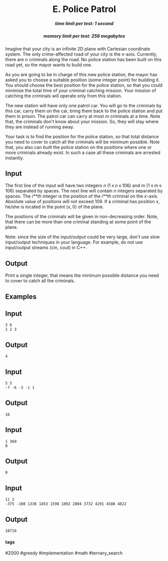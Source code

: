 <h1 style='text-align: center;'> E. Police Patrol</h1>

<h5 style='text-align: center;'>time limit per test: 1 second</h5>
<h5 style='text-align: center;'>memory limit per test: 256 megabytes</h5>

Imagine that your city is an infinite 2D plane with Cartesian coordinate system. The only crime-affected road of your city is the *x*-axis. Currently, there are *n* criminals along the road. No police station has been built on this road yet, so the mayor wants to build one.

As you are going to be in charge of this new police station, the mayor has asked you to choose a suitable position (some integer point) for building it. You should choose the best position for the police station, so that you could minimize the total time of your criminal catching mission. Your mission of catching the criminals will operate only from this station. 

The new station will have only one patrol car. You will go to the criminals by this car, carry them on the car, bring them back to the police station and put them in prison. The patrol car can carry at most *m* criminals at a time. Note that, the criminals don't know about your mission. So, they will stay where they are instead of running away.

Your task is to find the position for the police station, so that total distance you need to cover to catch all the criminals will be minimum possible. Note that, you also can built the police station on the positions where one or more criminals already exist. In such a case all these criminals are arrested instantly.

## Input

The first line of the input will have two integers *n* (1 ≤ *n* ≤ 106) and *m* (1 ≤ *m* ≤ 106) separated by spaces. The next line will contain *n* integers separated by spaces. The *i**th* integer is the position of the *i**th* criminal on the *x*-axis. Absolute value of positions will not exceed 109. If a criminal has position *x*, he/she is located in the point (*x*, 0) of the plane. 

The positions of the criminals will be given in non-decreasing order. Note, that there can be more than one criminal standing at some point of the plane.

Note: since the size of the input/output could be very large, don't use slow input/output techniques in your language. For example, do not use input/output streams (cin, cout) in C++.

## Output

Print a single integer, that means the minimum possible distance you need to cover to catch all the criminals.

## Examples

## Input


```
3 6  
1 2 3  

```
## Output


```
4  

```
## Input


```
5 5  
-7 -6 -3 -1 1  

```
## Output


```
16  

```
## Input


```
1 369  
0  

```
## Output


```
0  

```
## Input


```
11 2  
-375 -108 1336 1453 1598 1892 2804 3732 4291 4588 4822  

```
## Output


```
18716  

```


#### tags 

#2000 #greedy #implementation #math #ternary_search 